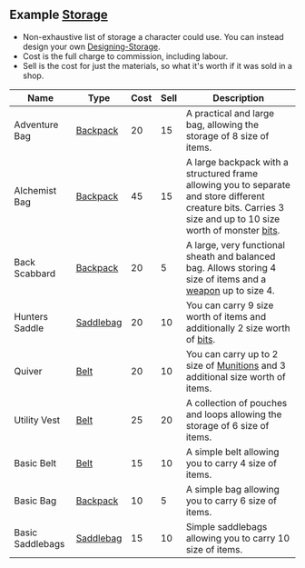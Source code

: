 ## Example [Storage](Storage)
* Non-exhaustive list of storage a character could use. You can instead design your own [Designing-Storage](Designing-Storage). 
* Cost is the full charge to commission, including labour.
* Sell is the cost for just the materials, so what it's worth if it was sold in a shop.

|Name|Type|Cost|Sell|Description|
|---|---|---|---|---|
|Adventure Bag|[Backpack](Storage#Backpack)|20|15|A practical and large bag, allowing the storage of 8 size of items.|
|Alchemist Bag|[Backpack](Storage#Backpack)|45|15|A large backpack with a structured frame allowing you to separate and store different creature bits. Carries 3 size and up to 10 size worth of monster [bits](Resources#Bits).|
|Back Scabbard|[Backpack](Storage#Backpack)|20|5|A large, very functional sheath and balanced bag. Allows storing 4 size of items and a [weapon](Weapons) up to size 4.|
|Hunters Saddle|[Saddlebag](Storage#Saddlebag)|20|10|You can carry 9 size worth of items and additionally 2 size worth of [bits](Resources#Bits).|
|Quiver|[Belt](Storage#Belt)|20|10|You can carry up to 2 size of [Munitions](Comestibles#Munitions) and 3 additional size worth of items.|
|Utility Vest|[Belt](Storage#Belt)|25|20|A collection of pouches and loops allowing the storage of 6 size of items.|
|Basic Belt|[Belt](Storage#Belt)|15|10|A simple belt allowing you to carry 4 size of items.|
|Basic Bag|[Backpack](Storage#Backpack)|10|5|A simple bag allowing you to carry 6 size of items.|
|Basic Saddlebags|[Saddlebag](Storage#Saddlebag)|15|10|Simple saddlebags allowing you to carry 10 size of items.|
